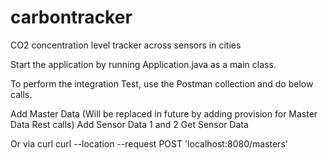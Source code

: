 # carbontracker
CO2 concentration level tracker across sensors in cities 

Start the application by running Application.java as a main class. 

To perform the integration Test, use the Postman collection and do below calls. 

Add Master Data (Will be replaced in future by adding provision for Master Data Rest calls)
Add Sensor Data 1 and 2
Get Sensor Data

Or via curl
curl --location --request POST 'localhost:8080/masters'

